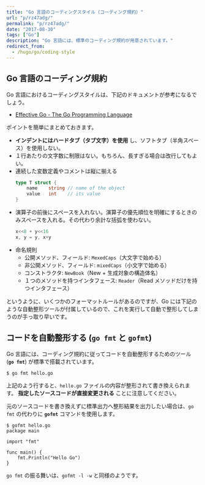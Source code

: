 ```yaml
---
title: "Go 言語のコーディングスタイル（コーディング規約）"
url: "p/rz47adg/"
permalink: "p/rz47adg/"
date: "2017-08-30"
tags: ["Go"]
description: "Go 言語には、標準のコーディング規約が用意されています。"
redirect_from:
  - /hugo/go/coding-style
---
```


Go 言語のコーディング規約
----

Go 言語におけるコーディングスタイルは、下記のドキュメントが参考になるでしょう。

- [Effective Go - The Go Programming Language](https://golang.org/doc/effective_go.html#formatting)

ポイントを簡単にまとめておきます。

* __インデントにはハードタブ（タブ文字）を使用__ し、ソフトタブ（半角スペース）を使用しない。
* １行あたりの文字数に制限はない。もちろん、長すぎる場合は改行してもよい。
* 連続した変数定義やコメントは縦に揃える
  ```go
  type T struct {
      name    string // name of the object
      value   int    // its value
  }
  ```
* 演算子の前後にスペースを入れない。演算子の優先順位を明確にするときのみスペースを入れる。その代わり余計な括弧を使わない。
  ```go
  x<<8 + y<<16
  x, y = y, x+y
  ```
* 命名規則
  * 公開メソッド、フィールド: `MexedCaps`（大文字で始める）
  * 非公開メソッド、フィールド: `mixedCaps`（小文字で始める）
  * コンストラクタ: `NewBook`（New + 生成対象の構造体名）
  * １つのメソッドを持つインタフェース: `Reader`（Read メソッドだけを持つインタフェース）

というように、いくつかのフォーマットルールがあるのですが、Go には下記のような自動整形ツールが付属しているので、これを実行して自動で整形してしまうのが手っ取り早いです。


コードを自動整形する (`go fmt` と `gofmt`)
----

Go 言語には、コーディング規約に従ってコードを自動整形するためのツール (__`go fmt`__) が標準で搭載されています。

```console
$ go fmt hello.go
```

上記のよう行すると、`hello.go` ファイルの内容が整形されて書き換えられます。
__指定したソースコードが直接変更される__ ことに注意してください。

元のソースコードを書き換えずに標準出力へ整形結果を出力したい場合は、`go fmt` の代わりに __`gofmt`__ コマンドを使用します。

```console
$ gofmt hello.go
package main

import "fmt"

func main() {
	fmt.Println("Hello Go")
}
```

`go fmt` の振る舞いは、`gofmt -l -w` と同様のようです。

